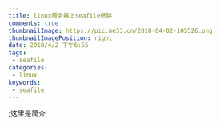 ```yaml
---
title: linux服务器上seafile搭建
comments: true
thumbnailImage: https://pic.me33.cn/2018-04-02-105526.png
thumbnailImagePosition: right
date: 2018/4/2 下午6:55
tags:
 - seafile
categories:
 - linux
keywords:
 - seafile
---
```


;这里是简介

<!-- excerpt -->
<!-- toc -->